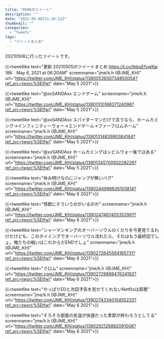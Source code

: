 ```yaml
---
title: "0506のツイート"
description: ""
date: "2021-05-06T21:20:12Z"
thumbnail: ""
categories:
  - "Tweets"
tags:
  - "ツイートまとめ"
---
```

20210506に行ったツイートです。
<!--more-->
{{<tweetlike text=\"更新 20210505のツイートまとめ https://t.co/tkbuEfvwKw 186　May 6, 2021 at 06:20AM\" screenname=\"jme/k.h (@JME_KH)\" url=\"https://twitter.com/JME_KH/status/1390053930734850054?ref_src=twsrc%5Etfw\" date=\"May 5 2021\">}}

{{<tweetlike text=\"@xxSANDAxx エンドゲーム\" screenname=\"jme/k.h (@JME_KH)\" url=\"https://twitter.com/JME_KH/status/1390131016837124096?ref_src=twsrc%5Etfw\" date=\"May 5 2021\">}}

{{<tweetlike text=\"@xxSANDAxx スパイダーマンだけで言うなら、ホームカミング→インフィニティーウォー→エンドゲーム→ファーフロムホーム\" screenname=\"jme/k.h (@JME_KH)\" url=\"https://twitter.com/JME_KH/status/1390131483990364164?ref_src=twsrc%5Etfw\" date=\"May 5 2021\">}}

{{<tweetlike text=\"@xxSANDAxx ホームカミングはシビルウォー後ではある\" screenname=\"jme/k.h (@JME_KH)\" url=\"https://twitter.com/JME_KH/status/1390134570050228226?ref_src=twsrc%5Etfw\" date=\"May 5 2021\">}}

{{<tweetlike text=\"休み明けなのにジャンプが無いバグ\" screenname=\"jme/k.h (@JME_KH)\" url=\"https://twitter.com/JME_KH/status/1390244996826103814?ref_src=twsrc%5Etfw\" date=\"May 6 2021\">}}

{{<tweetlike text=\"怪獣にそういうのがいるのか\" screenname=\"jme/k.h (@JME_KH)\" url=\"https://twitter.com/JME_KH/status/1390247467405352961?ref_src=twsrc%5Etfw\" date=\"May 6 2021\">}}

{{<tweetlike text=\"シャーマンキングのオーバーソウルのくだりを今更見てるわけだけども、このタイミングでオーバーソウル流れたら、それはもう最終回でしょ。俺たちの戦いはこれからだENDでしょ\" screenname=\"jme/k.h (@JME_KH)\" url=\"https://twitter.com/JME_KH/status/1390272645594185731?ref_src=twsrc%5Etfw\" date=\"May 6 2021\">}}

{{<tweetlike text=\"クロム\" screenname=\"jme/k.h (@JME_KH)\" url=\"https://twitter.com/JME_KH/status/1390272988847624192?ref_src=twsrc%5Etfw\" date=\"May 6 2021\">}}

{{<tweetlike text=\"やっぱりEDと次回予告を見せてくれないNetflixは邪悪\" screenname=\"jme/k.h (@JME_KH)\" url=\"https://twitter.com/JME_KH/status/1390274334015455233?ref_src=twsrc%5Etfw\" date=\"May 6 2021\">}}

{{<tweetlike text=\"そろそろ部屋の気温が快適だった季節が終わろうとしてる\" screenname=\"jme/k.h (@JME_KH)\" url=\"https://twitter.com/JME_KH/status/1390292126882091008?ref_src=twsrc%5Etfw\" date=\"May 6 2021\">}}

